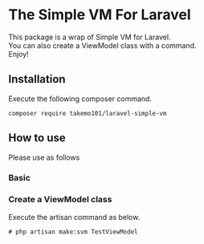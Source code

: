 # The Simple VM For Laravel
This package is a wrap of Simple VM for Laravel.  
You can also create a ViewModel class with a command.  
Enjoy!

## Installation
Execute the following composer command.
```
composer require takemo101/laravel-simple-vm
```

## How to use
Please use as follows

### Basic

### Create a ViewModel class
Execute the artisan command as below.
```
# php artisan make:svm TestViewModel
```
